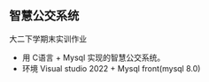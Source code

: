 智慧公交系统
--------------
大二下学期末实训作业

* 用 C语言 + Mysql 实现的智慧公交系统。
* 环境 Visual studio 2022   +   Mysql front(mysql 8.0)

